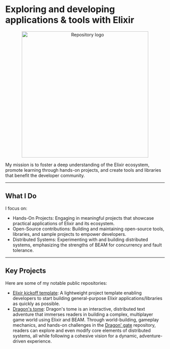 <h1 align="left">
    Exploring and developing applications & tools with Elixir
</h1>

<p align="center">
  <img src="https://github.com/user-attachments/assets/1d472611-dc9a-4e60-a48c-32ea54b37859" alt="Repository logo" width="400" height="400">
</p>


<p align="left">
  My mission is to foster a deep understanding of the Elixir ecosystem, promote learning through hands-on projects, and create tools and libraries that benefit the developer community.
</p>

---

## What I Do

I focus on:

- Hands-On Projects: Engaging in meaningful projects that showcase practical applications of Elixir and its ecosystem.
- Open-Source contributions: Building and maintaining open-source tools, libraries, and sample projects to empower developers.
- Distributed Systems: Experimenting with and building distributed systems, emphasizing the strengths of BEAM for concurrency and fault tolerance.

---

## Key Projects

Here are some of my notable public repositories:

- [Elixir kickoff template](https://github.com/Elixir-journey/elixir-kickoff): A lightweight project template enabling developers to start building general-purpose Elixir applications/libraries as quickly as possible.
- [Dragon's tome](https://github.com/Elixir-journey/dragons-tome): Dragon's tome is an interactive, distributed text adventure that immerses readers in building a complex, multiplayer game world using Elixir and BEAM. Through world-building, gameplay mechanics, and hands-on challenges in the [Dragon' gate](https://github.com/Elixir-journey/dragons-gate) repository, readers can explore and even modify core elements of distributed systems, all while following a cohesive vision for a dynamic, adventure-driven experience.
